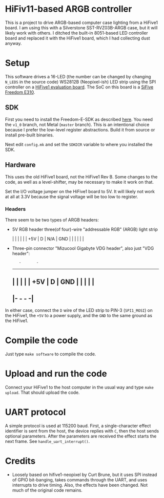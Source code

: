 # HiFiv11-based ARGB controller

This is a project to drive ARGB-based computer case lighting from a HiFive1 board. I am using this with a Silverstone SST-RVZ03B-ARGB case, but it will likely work with others. I ditched the built-in 8051-based LED controller board and replaced it with the HiFive1 board, which I had collecting dust anyway.

# Setup

This software drives a 16-LED (the number can be changed by changing `N_LEDS` in the source code) WS2812B (Neopixel-ish) LED strip using the SPI controller on a [HiFive1 evaluation board](https://www.sifive.com/products/hifive1/). The SoC on this board is a [SiFive Freedom E310](https://www.sifive.com/documentation/chips/freedom-e310-g000-manual/).

## SDK

First you need to install the Freedom-E-SDK as described [here](https://github.com/sifive/freedom-e-sdk/tree/v1_0). You need the `v1_0` branch, not Metal (`master` branch). This is an intentional choice because I prefer the low-level register abstractions. Build it from source or install pre-built binaries.

Next edit `config.mk` and set the `SDKDIR` variable to where you installed the SDK.

## Hardware

This uses the old HiFive1 board, not the HiFive1 Rev B. Some changes to the code, as well as a level-shifter, may be necessary to make it work on that.

Set the I/O voltage jumper on the HiFive1 board to 5V. It will likely not work at all at 3.3V because the signal voltage will be too low to register.

### Headers

There seem to be two types of ARGB headers:

- 5V RGB header three(of four)-wire "addressable RGB" (ARGB) light strip

    |     |     |     |     |
    | +5V |  D  | N/A | GND |
    |     |     |     |     |

- Three-pin connector "Mizucool Gigabyte VDG header", also just "VDG header":

         -       -
    -------------------
    |     |     |     |
    | +5V | D   | GND |
    |     |     |     |
    -------------------
    |-    -     -    -|
    -------------------

In either case, connect the `D` wire of the LED strip to PIN-3 (`SPI1_MOSI`) on the HiFive1, the `+5V` to a power supply, and the `GND` to the same ground as the HiFive1.

# Compile the code

Just type `make software` to compile the code.

# Upload and run the code

Connect your HiFive1 to the host computer in the usual way and type `make upload`. That should upload the code.

# UART protocol

A simple protocol is used at 115200 baud. First, a single-character effect identifier is sent from the host, the device replies with `C`, then the host sends optional parameters. After the parameters are received the effect starts the next frame. See `handle_uart_interrupt()`.

# Credits

- Loosely based on hifive1-neopixel by Curt Brune, but it uses SPI instead of GPIO bit-banging, takes commands through the UART, and uses interrupts to drive timing. Also, the effects have been changed. Not much of the original code remains.
